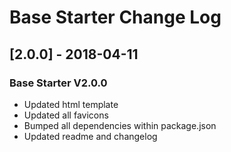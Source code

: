 # Base Starter Change Log

## [2.0.0] - 2018-04-11
### Base Starter V2.0.0
- Updated html template
- Updated all favicons
- Bumped all dependencies within package.json
- Updated readme and changelog
